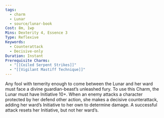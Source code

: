 ```yaml
---
tags:
  - charm
  - Lunar
  - source/lunar-book
Cost: 8m, 1wp
Mins: Dexterity 4, Essence 3
Type: Reflexive
Keywords:
  - Counterattack
  - Decisive-only
Duration: Instant
Prerequisite Charms:
  - "[[Coiled Serpent Strikes]]"
  - "[[Vigilant Mastiff Technique]]"
---
```

Any fool with temerity enough to come between the Lunar and her ward must face a divine guardian-beast’s unleashed fury. To use this Charm, the Lunar must have Initiative 10+. When an enemy attacks a character protected by her defend other action, she makes a decisive counterattack, adding her ward’s Initiative to her own to determine damage. A successful attack resets her Initiative, but not her ward’s.